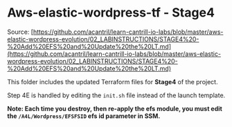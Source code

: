 # Aws-elastic-wordpress-tf - Stage4

Source: [https://github.com/acantril/learn-cantrill-io-labs/blob/master/aws-elastic-wordpress-evolution/02_LABINSTRUCTIONS/STAGE4%20-%20Add%20EFS%20and%20Update%20the%20LT.md](https://github.com/acantril/learn-cantrill-io-labs/blob/master/aws-elastic-wordpress-evolution/02_LABINSTRUCTIONS/STAGE4%20-%20Add%20EFS%20and%20Update%20the%20LT.md)

This folder includes the updated Terraform files for **Stage4** of the project.

Step 4E is handled by editing the `init.sh` file instead of the launch template.

**Note: Each time you destroy, then re-apply the efs module, you must edit the `/A4L/Wordpress/EFSFSID` efs id parameter in SSM.**